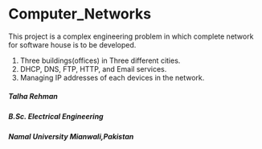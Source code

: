 # Computer_Networks


This project is a complex engineering problem in which complete network for software house is to be developed.

1. Three buildings(offices) in Three different cities.
2. DHCP, DNS, FTP, HTTP, and Email services. 
3. Managing IP addresses of each devices in the network.


##### Talha Rehman ######
##### B.Sc. Electrical Engineering ######
##### Namal University Mianwali,Pakistan ######
